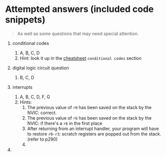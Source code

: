 # Attempted answers (included code snippets)

> As well as some questions that may need special attention.

1. conditional codes

   1. A, B, C, D
   2. Hint: look it up in the [cheatsheet](../arm-assembly-cheat-sheet.pdf) `conditional codes` section

2. digital logic circuit question

   1. B, C, D

3. interrupts

   1. A, B, C, D, F, G
   2. Hints:
      1. The previous value of `r0` has been saved on the stack by the NVIC: correct.
      2. The previous value of `r6` has been saved on the stack by the NVIC: if there's a `r6` in the first place
      3. After returning from an interrupt handler, your program will have to restore `r0-r3`: scratch registers are popped out from the stack. (refer to p290)
      4.

4.

